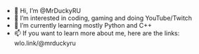 - 👋 Hi, I’m @MrDuckyRU
- 👀 I’m interested in coding, gaming and doing YouTube/Twitch
- 🌱 I’m currently learning mostly Python and C++
- 📫 If you want to learn more about me, here are the links: wlo.link/@mrduckyru
